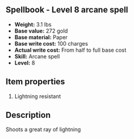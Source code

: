 ## Spellbook - Level 8 arcane spell
- **Weight:** 3.1 lbs
- **Base value:** 272 gold
- **Base material:** Paper
- **Base write cost:** 100 charges
- **Actual write cost:** From half to full base cost
- **Skill:** Arcane spell
- **Level:** 8
## Item properties
1. Lightning resistant
## Description
Shoots a great ray of lightning
